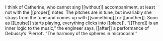 I think of Catherine, who cannot sing [[without]] accompaniment, at least not with the [[proper]] notes. The pitches are in tune, but invariably she strays from the tune and comes up with [[something]] or [[another]]. Soon as [[Louise]] starts playing, everything clicks into [[place]]. “[[There]] is an inner logic to the music,” the engineer says, [[after]] a performance of Debussy’s ‘Pierrot’. “The harmony of the spheres in microcosm.”